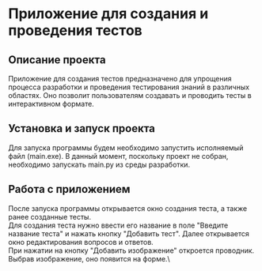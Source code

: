 # Приложение для создания и проведения тестов #
## Описание проекта ##
Приложение для создания тестов предназначено для упрощения процесса 
разработки и проведения тестирования знаний в различных областях. 
Оно позволит пользователям создавать и проводить тесты в интерактивном формате.
## Установка и запуск проекта ##
Для запуска программы будем необходимо запустить исполняемый файл (main.exe). В данный момент, поскольку проект не собран, необходимо запускать main.py из среды разработки.
## Работа с приложением ##
После запуска программы открывается окно создания теста, а также ранее созданные тесты.\
Для создания теста нужно ввести его название в поле "Введите название теста" и нажать кнопку "Добавить тест". Далее открывается окно редактирования вопросов и ответов.\
При нажатии на кнопку "Добавить изображение" откроется проводник. Выбрав изображение, оно появится на форме.\

